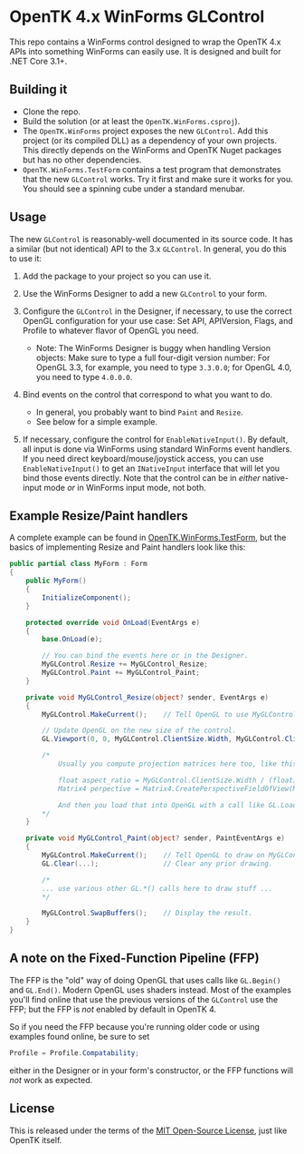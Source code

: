 # OpenTK 4.x WinForms GLControl

This repo contains a WinForms control designed to wrap the OpenTK 4.x APIs
into something WinForms can easily use.  It is designed and built for
.NET Core 3.1+.

## Building it

- Clone the repo.
- Build the solution (or at least the `OpenTK.WinForms.csproj`).
- The `OpenTK.WinForms` project exposes the new `GLControl`.  Add this project
   (or its compiled DLL) as a dependency of your own projects.  This directly
   depends on the WinForms and OpenTK Nuget packages but has no other dependencies.
- `OpenTK.WinForms.TestForm` contains a test program that demonstrates that the
   new `GLControl` works.  Try it first and make sure it works for you.  You should
   see a spinning cube under a standard menubar.

## Usage

The new `GLControl` is reasonably-well documented in its source code.  It has a
similar (but not identical) API to the 3.x `GLControl`.  In general, you do this
to use it:

1. Add the package to your project so you can use it.
2. Use the WinForms Designer to add a new `GLControl` to your form.
3. Configure the `GLControl` in the Designer, if necessary, to use the correct
    OpenGL configuration for your use case:  Set API, APIVersion, Flags, and Profile
    to whatever flavor of OpenGL you need.

   - Note: The WinForms Designer is buggy when handling Version objects: Make sure to
      type a full four-digit version number:  For OpenGL 3.3, for example, you need
      to type `3.3.0.0`; for OpenGL 4.0, you need to type `4.0.0.0`.

4. Bind events on the control that correspond to what you want to do.
   - In general, you probably want to bind `Paint` and `Resize`.
   - See below for a simple example.

5. If necessary, configure the control for `EnableNativeInput()`.  By default, all
    input is done via WinForms using standard WinForms event handlers.  If you need
    direct keyboard/mouse/joystick access, you can use `EnableNativeInput()` to
    get an `INativeInput` interface that will let you bind those events directly.
    Note that the control can be in _either_ native-input mode _or_ in WinForms
    input mode, not both.

## Example Resize/Paint handlers

A complete example can be found in [OpenTK.WinForms.TestForm](OpenTK.WinForms.TestForm/Form1.cs),
but the basics of implementing Resize and Paint handlers look like this:

```c#
public partial class MyForm : Form
{
    public MyForm()
    {
        InitializeComponent();
    }

    protected override void OnLoad(EventArgs e)
    {
        base.OnLoad(e);

        // You can bind the events here or in the Designer.
        MyGLControl.Resize += MyGLControl_Resize;
        MyGLControl.Paint += MyGLControl_Paint;
    }

    private void MyGLControl_Resize(object? sender, EventArgs e)
    {
        MyGLControl.MakeCurrent();    // Tell OpenGL to use MyGLControl.

        // Update OpenGL on the new size of the control.
        GL.Viewport(0, 0, MyGLControl.ClientSize.Width, MyGLControl.ClientSize.Height);

        /*
            Usually you compute projection matrices here too, like this:

            float aspect_ratio = MyGLControl.ClientSize.Width / (float)MyGLControl.ClientSize.Height;
            Matrix4 perpective = Matrix4.CreatePerspectiveFieldOfView(MathHelper.PiOver4, aspect_ratio, 1, 64);

            And then you load that into OpenGL with a call like GL.LoadMatrix() or GL.Uniform().
        */
    }

    private void MyGLControl_Paint(object? sender, PaintEventArgs e)
    {
        MyGLControl.MakeCurrent();    // Tell OpenGL to draw on MyGLControl.
        GL.Clear(...);                // Clear any prior drawing.

        /*
        ... use various other GL.*() calls here to draw stuff ...
        */

        MyGLControl.SwapBuffers();    // Display the result.
    }
}
```

## A note on the Fixed-Function Pipeline (FFP)

The FFP is the "old" way of doing OpenGL that uses calls like `GL.Begin()` and `GL.End()`.
Modern OpenGL uses shaders instead.  Most of the examples you'll find online that use
the previous versions of the `GLControl` use the FFP; but the FFP is *not* enabled by
default in OpenTK 4.

So if you need the FFP because you're running older code or using examples found online,
be sure to set

```c#
Profile = Profile.Compatability;
```

either in the Designer or in your form's constructor, or the FFP functions will *not* work
as expected.

## License

This is released under the terms of the [MIT Open-Source License](LICENSE.md), just like
OpenTK itself.


